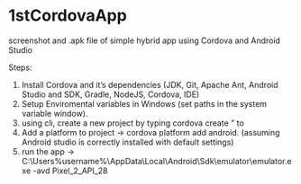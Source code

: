 # 1stCordovaApp
screenshot and .apk file of simple hybrid app using Cordova and Android Studio

Steps:
1. Install Cordova and it’s dependencies (JDK, Git, Apache Ant, Android Studio and SDK, Gradle, NodeJS, Cordova, IDE)
2. Setup Enviromental variables in Windows (set paths in the system variable window).
3. using cli, create a new project by typing cordova create <project folder name> <android package name> <app name>" to 
4. Add a platform to project -> cordova platform add android.
 (assuming Android studio is correctly installed with default settings)
5. run the app -> C:\Users\%username%\AppData\Local\Android\Sdk\emulator\emulator.exe -avd Pixel_2_API_28
